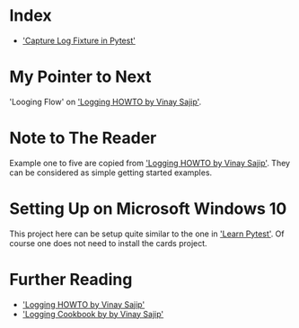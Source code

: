 # Index

- ['Capture Log Fixture in Pytest'](../learnpytest/test_log.py)

# My Pointer to Next

'Looging Flow' on ['Logging HOWTO by Vinay Sajip'](https://docs.python.org/3/howto/logging.html).

# Note to The Reader

Example one to five are copied from ['Logging HOWTO by Vinay Sajip'](https://docs.python.org/3/howto/logging.html). They
can be considered as simple getting started examples.


# Setting Up on Microsoft Windows 10

This project here can be setup quite similar to the one in ['Learn Pytest'](../learnpytest/readme.md). Of
course one does not need to install the cards project.

# Further Reading

- ['Logging HOWTO by Vinay Sajip'](https://docs.python.org/3/howto/logging.html)
- ['Logging Cookbook by by Vinay Sajip'](https://docs.python.org/3/howto/logging-cookbook.html)
